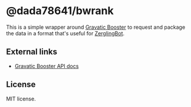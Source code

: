 # @dada78641/bwrank

This is a simple wrapper around [Gravatic Booster](https://github.com/evanandrewrose/gravatic-booster) to request and package the data in a format that's useful for [ZerglingBot](https://github.com/msikma/ZerglingBot).

## External links

* [Gravatic Booster API docs](https://evanandrewrose.github.io/gravatic-booster/classes/GravaticBooster.html)

## License

MIT license.
